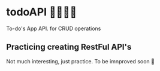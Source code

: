 # todoAPI ✌🏿✌🏿
To-do's App API. for CRUD operations 
## Practicing creating RestFul API's
Not much interesting, just practice. To be imnproved soon 🤩

